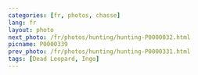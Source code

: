 ```yaml
---
categories: [fr, photos, chasse]
lang: fr
layout: photo
next_photo: /fr/photos/hunting/hunting-P0000032.html
picname: P0000339
prev_photo: /fr/photos/hunting/hunting-P0000331.html
tags: [Dead Leopard, Ingo]
---
```

